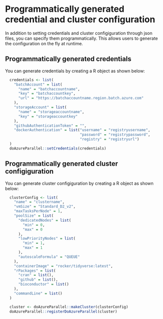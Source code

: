 # Programmatically generated credential and cluster configuration

In addition to setting credentials and cluster configiguration through json files, you can specify them programmatically. This allows users to generate the configuration on the fly at runtime.

## Programmatically generated credentials

You can generate credentials by creating a R object as shown below:

```R
  credentials <- list(
    "batchAccount" = list(
      "name" = "batchaccountname",
      "key" = "batchaccountkey",
      "url" = "https://batchaccountname.region.batch.azure.com"
    ),
    "storageAccount" = list(
      "name" = "storageaccountname",
      "key" = "storageaccountkey"
    ),
    "githubAuthenticationToken" = "",
    "dockerAuthentication" = list("username" = "registryusername",
                                  "password" = "registrypassword",
                                  "registry" = "registryurl")
  )
  doAzureParallel::setCredentials(credentials)
```

## Programmatically generated cluster configiguration

You can generate cluster configiguration by creating a R object as shown below:

```R
  clusterConfig <- list(
    "name" = "clustername",
    "vmSize" = "Standard_D2_v2",
    "maxTasksPerNode" = 1,
    "poolSize" = list(
      "dedicatedNodes" = list(
        "min" = 0,
        "max" = 0
      ),
      "lowPriorityNodes" = list(
        "min" = 1,
        "max" = 1
      ),
      "autoscaleFormula" = "QUEUE"
    ),
    "containerImage" = "rocker/tidyverse:latest",
    "rPackages" = list(
      "cran" = list(),
      "github" = list(),
      "bioconductor" = list()
    ),
    "commandLine" = list()
  )

  cluster <- doAzureParallel::makeCluster(clusterConfig)
  doAzureParallel::registerDoAzureParallel(cluster)
```
